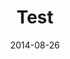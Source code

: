 ---
layout: post
title: Test
tagline: test
date: 2014-08-26
disqus_identifier: 2014-08-26-10:30
comments: True
tags: [Java,Maven]
---